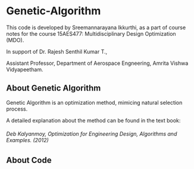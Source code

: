 # Genetic-Algorithm
This code is developed by Sreemannarayana Ikkurthi,
as a part of course notes for the course 15AES477: Multidisciplinary Design Optimization (MDO).

In support of Dr. Rajesh Senthil Kumar T., 

Assistant Professor, 
Department of Aerospace Engneering, Amrita Vishwa Vidyapeetham.
## About Genetic Algorithm
Genetic Algorithm is an optimization method, mimicing natural selection process.

A detailed explanation about the method can be found in the text book:
###### *Deb Kalyanmoy, Optimization for Engineering Design, Algorithms and Examples. (2012)*
## About Code

